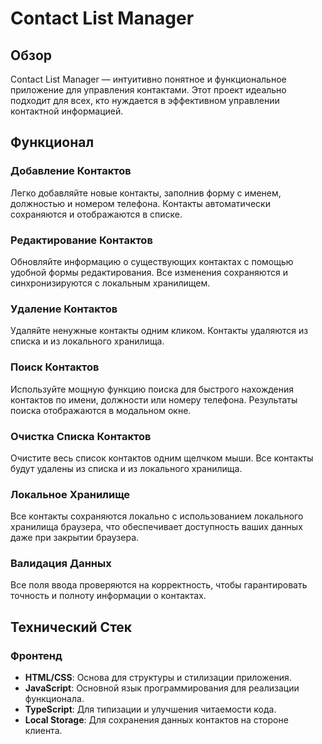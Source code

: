 # Contact List Manager

## Обзор

Contact List Manager — интуитивно понятное и функциональное приложение для управления контактами. Этот проект идеально подходит для всех, кто нуждается в эффективном управлении контактной информацией.

## Функционал

### Добавление Контактов

Легко добавляйте новые контакты, заполнив форму с именем, должностью и номером телефона. Контакты автоматически сохраняются и отображаются в списке.

### Редактирование Контактов

Обновляйте информацию о существующих контактах с помощью удобной формы редактирования. Все изменения сохраняются и синхронизируются с локальным хранилищем.

### Удаление Контактов

Удаляйте ненужные контакты одним кликом. Контакты удаляются из списка и из локального хранилища.

### Поиск Контактов

Используйте мощную функцию поиска для быстрого нахождения контактов по имени, должности или номеру телефона. Результаты поиска отображаются в модальном окне.

### Очистка Списка Контактов

Очистите весь список контактов одним щелчком мыши. Все контакты будут удалены из списка и из локального хранилища.

### Локальное Хранилище

Все контакты сохраняются локально с использованием локального хранилища браузера, что обеспечивает доступность ваших данных даже при закрытии браузера.

### Валидация Данных

Все поля ввода проверяются на корректность, чтобы гарантировать точность и полноту информации о контактах.

## Технический Стек

### Фронтенд

- **HTML/CSS**: Основа для структуры и стилизации приложения.
- **JavaScript**: Основной язык программирования для реализации функционала.
- **TypeScript**: Для типизации и улучшения читаемости кода.
- **Local Storage**: Для сохранения данных контактов на стороне клиента.
